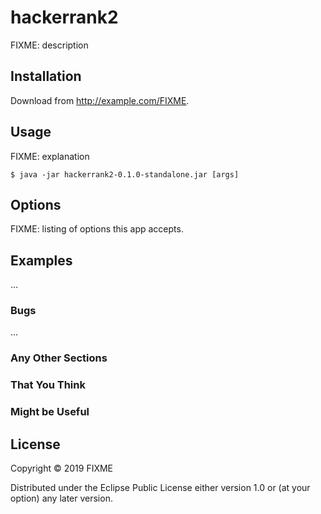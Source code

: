 # hackerrank2

FIXME: description

## Installation

Download from http://example.com/FIXME.

## Usage

FIXME: explanation

    $ java -jar hackerrank2-0.1.0-standalone.jar [args]

## Options

FIXME: listing of options this app accepts.

## Examples

...

### Bugs

...

### Any Other Sections
### That You Think
### Might be Useful

## License

Copyright © 2019 FIXME

Distributed under the Eclipse Public License either version 1.0 or (at
your option) any later version.
